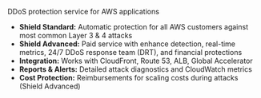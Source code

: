 DDoS protection service for AWS applications  
- **Shield Standard:** Automatic protection for all AWS customers against most common Layer 3 & 4 attacks
- **Shield Advanced:** Paid service with enhance detection, real-time metrics, 24/7 DDoS response team (DRT), and financial protections
- **Integration:** Works with CloudFront, Route 53, ALB, Global Accelerator
- **Reports & Alerts:** Detailed attack diagnostics and CloudWatch metrics
- **Cost Protection:** Reimbursements for scaling costs during attacks (Shield Advanced)